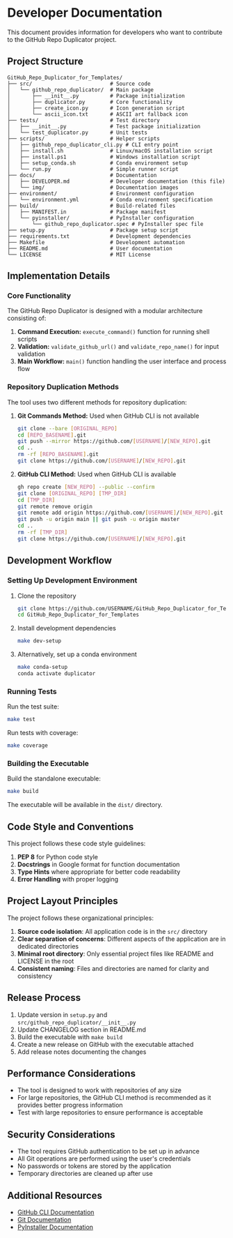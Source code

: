 # Developer Documentation

This document provides information for developers who want to contribute to the GitHub Repo Duplicator project.

## Project Structure

```
GitHub_Repo_Duplicator_for_Templates/
├── src/                         # Source code
│   └── github_repo_duplicator/  # Main package
│       ├── __init__.py          # Package initialization
│       ├── duplicator.py        # Core functionality
│       ├── create_icon.py       # Icon generation script
│       └── ascii_icon.txt       # ASCII art fallback icon
├── tests/                       # Test directory
│   ├── __init__.py              # Test package initialization
│   └── test_duplicator.py       # Unit tests
├── scripts/                     # Helper scripts
│   ├── github_repo_duplicator_cli.py # CLI entry point
│   ├── install.sh               # Linux/macOS installation script
│   ├── install.ps1              # Windows installation script
│   ├── setup_conda.sh           # Conda environment setup
│   └── run.py                   # Simple runner script
├── docs/                        # Documentation
│   ├── DEVELOPER.md             # Developer documentation (this file)
│   └── img/                     # Documentation images
├── environment/                 # Environment configuration
│   └── environment.yml          # Conda environment specification
├── build/                       # Build-related files
│   ├── MANIFEST.in              # Package manifest
│   └── pyinstaller/             # PyInstaller configuration
│       └── github_repo_duplicator.spec # PyInstaller spec file
├── setup.py                     # Package setup script
├── requirements.txt             # Development dependencies
├── Makefile                     # Development automation
├── README.md                    # User documentation
└── LICENSE                      # MIT License
```

## Implementation Details

### Core Functionality

The GitHub Repo Duplicator is designed with a modular architecture consisting of:

1. **Command Execution:** `execute_command()` function for running shell scripts
2. **Validation:** `validate_github_url()` and `validate_repo_name()` for input validation
3. **Main Workflow:** `main()` function handling the user interface and process flow

### Repository Duplication Methods

The tool uses two different methods for repository duplication:

1. **Git Commands Method:** Used when GitHub CLI is not available
   ```bash
   git clone --bare [ORIGINAL_REPO]
   cd [REPO_BASENAME].git
   git push --mirror https://github.com/[USERNAME]/[NEW_REPO].git
   cd ..
   rm -rf [REPO_BASENAME].git
   git clone https://github.com/[USERNAME]/[NEW_REPO].git
   ```

2. **GitHub CLI Method:** Used when GitHub CLI is available
   ```bash
   gh repo create [NEW_REPO] --public --confirm
   git clone [ORIGINAL_REPO] [TMP_DIR]
   cd [TMP_DIR]
   git remote remove origin
   git remote add origin https://github.com/[USERNAME]/[NEW_REPO].git
   git push -u origin main || git push -u origin master
   cd ..
   rm -rf [TMP_DIR]
   git clone https://github.com/[USERNAME]/[NEW_REPO].git
   ```

## Development Workflow

### Setting Up Development Environment

1. Clone the repository
   ```bash
   git clone https://github.com/USERNAME/GitHub_Repo_Duplicator_for_Templates.git
   cd GitHub_Repo_Duplicator_for_Templates
   ```

2. Install development dependencies
   ```bash
   make dev-setup
   ```

3. Alternatively, set up a conda environment
   ```bash
   make conda-setup
   conda activate duplicator
   ```

### Running Tests

Run the test suite:
```bash
make test
```

Run tests with coverage:
```bash
make coverage
```

### Building the Executable

Build the standalone executable:
```bash
make build
```

The executable will be available in the `dist/` directory.

## Code Style and Conventions

This project follows these code style guidelines:

1. **PEP 8** for Python code style
2. **Docstrings** in Google format for function documentation
3. **Type Hints** where appropriate for better code readability
4. **Error Handling** with proper logging

## Project Layout Principles

The project follows these organizational principles:

1. **Source code isolation**: All application code is in the `src/` directory
2. **Clear separation of concerns**: Different aspects of the application are in dedicated directories
3. **Minimal root directory**: Only essential project files like README and LICENSE in the root
4. **Consistent naming**: Files and directories are named for clarity and consistency

## Release Process

1. Update version in `setup.py` and `src/github_repo_duplicator/__init__.py`
2. Update CHANGELOG section in README.md
3. Build the executable with `make build`
4. Create a new release on GitHub with the executable attached
5. Add release notes documenting the changes

## Performance Considerations

- The tool is designed to work with repositories of any size
- For large repositories, the GitHub CLI method is recommended as it provides better progress information
- Test with large repositories to ensure performance is acceptable

## Security Considerations

- The tool requires GitHub authentication to be set up in advance
- All Git operations are performed using the user's credentials
- No passwords or tokens are stored by the application
- Temporary directories are cleaned up after use

## Additional Resources

- [GitHub CLI Documentation](https://cli.github.com/manual/)
- [Git Documentation](https://git-scm.com/doc)
- [PyInstaller Documentation](https://pyinstaller.org/en/stable/) 